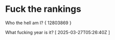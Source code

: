 # Fuck the rankings

Who the hell am I?
{ 12803869 }

What fucking year is it?
[ 2025-03-27T05:26:40Z ]
